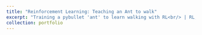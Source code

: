 ```yaml
---
title: "Reinforcement Learning: Teaching an Ant to walk"
excerpt: "Training a pybullet 'ant' to learn walking with RL<br/> | RL, DNNs"
collection: portfolio
---
```


